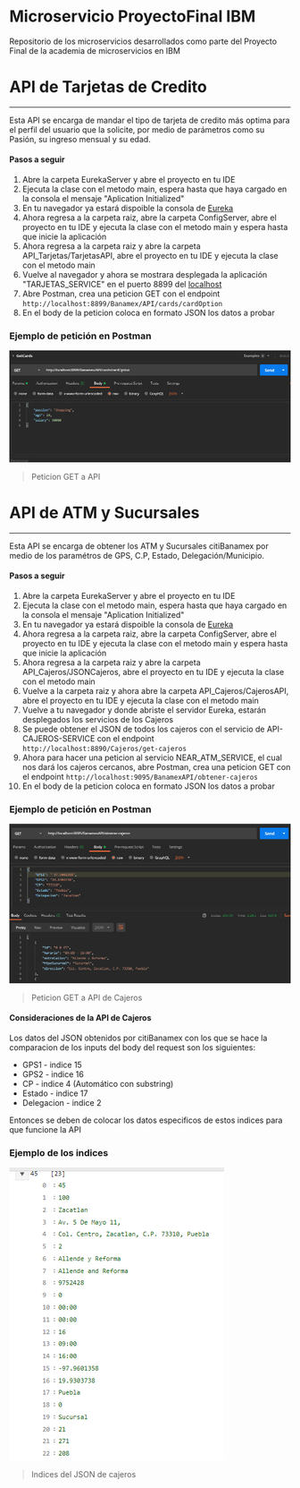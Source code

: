 

# Microservicio ProyectoFinal IBM

Repositorio de los microservicios desarrollados como parte del Proyecto Final de la academia de microservicios en IBM

# API de Tarjetas de Credito
----
Esta API se encarga de mandar el tipo de tarjeta de credito más optima para el perfil del usuario que la solicite, por medio de parámetros como su Pasión, su ingreso mensual y su edad.

#### Pasos a seguir
                
1. Abre la carpeta EurekaServer y abre el proyecto en tu IDE
2. Ejecuta la clase con el metodo main, espera hasta que haya cargado en la consola el mensaje "Aplication Initialized"
3. En tu navegador ya estará dispoible la consola de [Eureka]( http://localhost:8761 )
4. Ahora regresa a la carpeta raiz, abre la carpeta ConfigServer, abre el proyecto en tu IDE y ejecuta la clase con el metodo main y espera hasta que inicie la aplicación
5. Ahora regresa a la carpeta raiz y abre la carpeta API_Tarjetas/TarjetasAPI, abre el proyecto en tu IDE y ejecuta la clase con el metodo main
6. Vuelve al navegador y ahora se mostrara desplegada la aplicación "TARJETAS_SERVICE" en el puerto 8899 del [localhost]( http://localhost:8899 )
7. Abre Postman, crea una peticion GET con el endpoint `http://localhost:8899/Banamex/API/cards/cardOption`
8. En el body de la peticion coloca en formato JSON los datos a probar
                

### Ejemplo  de petición en Postman

![](./ReadmeImages/NuevoRequest.PNG)

> Peticion GET a API


# API de ATM y Sucursales
----
Esta API se encarga de obtener los ATM y Sucursales citiBanamex por medio de los paramétros de GPS, C.P, Estado, Delegación/Municipio. 

#### Pasos a seguir
                
1. Abre la carpeta EurekaServer y abre el proyecto en tu IDE
2. Ejecuta la clase con el metodo main, espera hasta que haya cargado en la consola el mensaje "Aplication Initialized"
3. En tu navegador ya estará dispoible la consola de [Eureka]( http://localhost:8761 )
4. Ahora regresa a la carpeta raiz, abre la carpeta ConfigServer, abre el proyecto en tu IDE y ejecuta la clase con el metodo main y espera hasta que inicie la aplicación
5. Ahora regresa a la carpeta raiz y abre la carpeta API_Cajeros/JSONCajeros, abre el proyecto en tu IDE y ejecuta la clase con el metodo main
6. Vuelve a la carpeta raiz y ahora abre la carpeta API_Cajeros/CajerosAPI, abre el proyecto en tu IDE y ejecuta la clase con el metodo main
7. Vuelve a tu navegador y donde abriste el servidor Eureka, estarán desplegados los servicios de los Cajeros
8. Se puede obtener el JSON de todos los cajeros con el servicio de API-CAJEROS-SERVICE con el endpoint `http://localhost:8890/Cajeros/get-cajeros`
9. Ahora para hacer una peticion al servicio NEAR_ATM_SERVICE, el cual nos dará los cajeros cercanos, abre Postman, crea una peticion GET con el endpoint `http://localhost:9095/BanamexAPI/obtener-cajeros`
10. En el body de la peticion coloca en formato JSON los datos a probar
                

### Ejemplo  de petición en Postman

![](./ReadmeImages/CajerosRequest.PNG)

> Peticion GET a API de Cajeros

#### Consideraciones de la API de Cajeros
Los datos del JSON obtenidos por citiBanamex con los que se hace la comparacion de los inputs del body del request son los siguientes:

* GPS1 - indice 15
* GPS2 - indice 16
* CP - indice 4 (Automático con substring)
* Estado - indice 17
* Delegacion - indice 2

Entonces se deben de colocar los datos especificos de estos indices para que funcione la API

### Ejemplo de los indices

![](./ReadmeImages/Indices.PNG)

> Indices del JSON de cajeros
